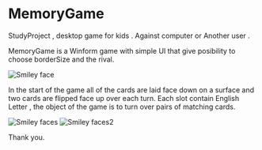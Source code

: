 # MemoryGame
StudyProject , desktop game for kids . Against computer or Another user .

MemoryGame is a Winform game with simple UI that give posibility to choose borderSize and the rival. 

<img src="https://cloud.githubusercontent.com/assets/9945039/19858107/ef65d8c6-9f88-11e6-8b00-61dfb2f44896.png" alt="Smiley face" >

In the start of the game all of the cards are laid face down on a surface and two cards are flipped face up over each turn. 
Each slot contain English Letter , the object of the game is to turn over pairs of matching cards.

<img src="https://cloud.githubusercontent.com/assets/9945039/19858137/086affcc-9f89-11e6-996d-bba984fd86b0.png" alt="Smiley faces" >

<img src="https://cloud.githubusercontent.com/assets/9945039/19858140/0abfeec2-9f89-11e6-9957-5f9ffcbb6986.png" alt="Smiley faces2" >


Thank you.
